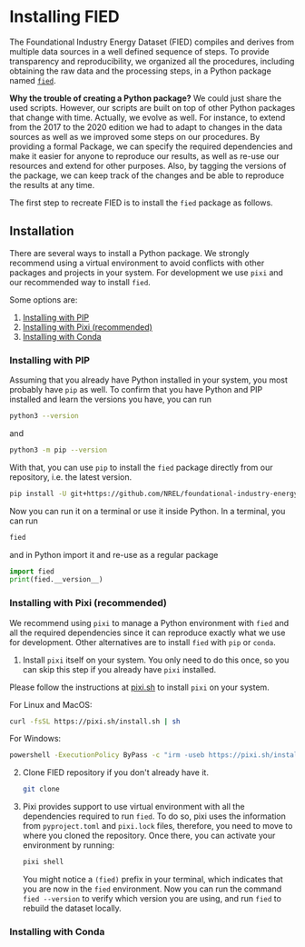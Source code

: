 # Installing FIED

The Foundational Industry Energy Dataset (FIED) compiles and derives from
multiple data sources in a well defined sequence of steps.
To provide transparency and reproducibility, we organized all the procedures, including obtaining the raw data and the processing steps, in a Python package named [`fied`](https://github.com/NREL/foundational-industry-energy-data). 

**Why the trouble of creating a Python package?** We could just share the used scripts. However, our scripts are built on top of other Python packages that change with time. Actually, we evolve as well. For instance, to extend from the 2017 to the 2020 edition we had to adapt to changes in the data sources as well as we improved some steps on our procedures.
By providing a formal Package, we can specify the required dependencies and make it easier for anyone to reproduce our results, as well as re-use our resources and extend for other purposes.
Also, by tagging the versions of the package, we can keep track of the changes and be able to reproduce the results at any time.

The first step to recreate FIED is to install the `fied` package as follows.

## Installation

There are several ways to install a Python package.
We strongly recommend using a virtual environment to avoid conflicts with other packages and projects in your system.
For development we use `pixi` and our recommended way to install `fied`.

Some options are:

1. [Installing with PIP](#installing-with-pip)
2. [Installing with Pixi (recommended)](#installing-with-pixi-recommended)
3. [Installing with Conda](#installing-with-conda)

### Installing with PIP

Assuming that you already have Python installed in your system, you most probably have `pip` as well.
To confirm that you have Python and PIP installed and learn the versions you have, you can run

   ```bash
   python3 --version
   ```

   and

   ```bash
   python3 -m pip --version
   ```

With that, you can use `pip` to install the `fied` package directly from our repository, i.e. the latest version.

   ```bash
   pip install -U git+https://github.com/NREL/foundational-industry-energy-data.git
   ```

Now you can run it on a terminal or use it inside Python.
In a terminal, you can run

   ```bash
   fied
   ```

and in Python import it and re-use as a regular package

   ```python
   import fied
   print(fied.__version__)
   ```

### Installing with Pixi (recommended)


We recommend using `pixi` to manage a Python environment with `fied` and all the required dependencies since it can reproduce exactly what we use for development.
Other alternatives are to install `fied` with `pip` or `conda`.


1. Install `pixi` itself on your system. You only need to do this once, so you can skip this step if you already have `pixi` installed.

Please follow the instructions at [pixi.sh](https://pixi.sh) to install `pixi` on your system.

For Linux and MacOS:
   ```bash
   curl -fsSL https://pixi.sh/install.sh | sh
   ```

For Windows:
   ```cmd
   powershell -ExecutionPolicy ByPass -c "irm -useb https://pixi.sh/install.ps1 | iex"
   ```

2. Clone FIED repository if you don't already have it.

    ```bash
    git clone 

3. Pixi provides support to use virtual environment with all the dependencies
   required to run `fied`. To do so, pixi uses the information from
   `pyproject.toml` and `pixi.lock` files, therefore, you need to move to
   where you cloned the repository. Once there, you can activate your
   environment by running:
   ```bash
   pixi shell
   ```

   You might notice a `(fied)` prefix in your terminal, which indicates that
   you are now in the `fied` environment.
   Now you can run the command `fied --version` to verify which version you
   are using, and run `fied` to rebuild the dataset locally.

### Installing with Conda
